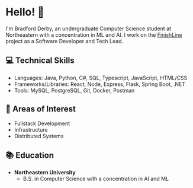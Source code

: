 # Hello! :wave:

I'm Bradford Derby, an undergraduate Computer Science student at Northeastern with a concentration in ML and AI. I work on the [FinishLine](https://github.com/Northeastern-Electric-Racing/FinishLine)
 project as a Software Developer and Tech Lead.


## :computer: Technical Skills
- Languages: Java, Python, C#, SQL, Typescript, JavaScript, HTML/CSS
- Frameworks/Libraries: React, Node, Express, Flask, Spring Boot, .NET
- Tools: MySQL, PostgreSQL, Git, Docker, Postman
## :brain: Areas of Interest
- Fullstack Development
- Infrastructure
- Distributed Systems

## :books: Education
- **Northeastern University**
  - B.S. in Computer Science with a concentration in AI and ML
